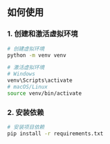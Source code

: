 ## 如何使用

### 1. 创建和激活虚拟环境

```bash
# 创建虚拟环境
python -m venv venv

# 激活虚拟环境
# Windows
venv\Scripts\activate
# macOS/Linux
source venv/bin/activate
```

### 2. 安装依赖

```bash
# 安装项目依赖
pip install -r requirements.txt
```